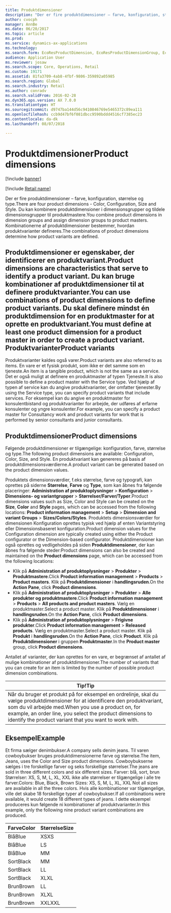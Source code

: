 ```yaml
---
title: Produktdimensioner
description: "Der er fire produktdimensioner – farve, konfiguration, størrelse og type. Du kan kombinere produktdimensioner i dimensionsgrupper og tildele dimensionsgrupper til produktmastere. Kombinationerne af produktdimensioner bestemmer, hvordan produktvarianter defineres."
author: cvocph
manager: AnnBe
ms.date: 06/20/2017
ms.topic: article
ms.prod: 
ms.service: dynamics-ax-applications
ms.technology: 
ms.search.form: EcoResProductDimension, EcoResProductDimensionGroup, EcoResProductMasterDimension, RetailEcoResColor, RetailEcoResSize, RetailEcoResStyle
audience: Application User
ms.reviewer: josaw
ms.search.scope: Core, Operations, Retail
ms.custom: 19171
ms.assetid: 81fa3709-4ab8-4fbf-9806-359892a05985
ms.search.region: Global
ms.search.industry: Retail
ms.author: conradv
ms.search.validFrom: 2016-02-28
ms.dyn365.ops.version: AX 7.0.0
ms.translationtype: HT
ms.sourcegitcommit: d9747ba144d56c9410846769e5465372c89ea111
ms.openlocfilehash: ccb9d47bf6f081dbcc9590bddd4516cf7385ec23
ms.contentlocale: da-dk
ms.lasthandoff: 08/07/2018

---
```


# <a name="product-dimensions"></a><span data-ttu-id="e5fcb-105">Produktdimensioner</span><span class="sxs-lookup"><span data-stu-id="e5fcb-105">Product dimensions</span></span>

[!include [banner](../includes/banner.md)]

[!include [Retail name](../includes/retail-name.md)]

<span data-ttu-id="e5fcb-106">Der er fire produktdimensioner – farve, konfiguration, størrelse og type.</span><span class="sxs-lookup"><span data-stu-id="e5fcb-106">There are four product dimensions -  Color, Configuration, Size and Style.</span></span> <span data-ttu-id="e5fcb-107">Du kan kombinere produktdimensioner i dimensionsgrupper og tildele dimensionsgrupper til produktmastere.</span><span class="sxs-lookup"><span data-stu-id="e5fcb-107">You combine product dimensions in dimension groups and assign dimension groups to product masters.</span></span> <span data-ttu-id="e5fcb-108">Kombinationerne af produktdimensioner bestemmer, hvordan produktvarianter defineres.</span><span class="sxs-lookup"><span data-stu-id="e5fcb-108">The combinations of product dimensions determine how product variants are defined.</span></span>

<span data-ttu-id="e5fcb-109">Produktdimensioner er egenskaber, der identificerer en produktvariant.</span><span class="sxs-lookup"><span data-stu-id="e5fcb-109">Product dimensions are characteristics that serve to identify a product variant.</span></span> <span data-ttu-id="e5fcb-110">Du kan bruge kombinationer af produktdimensioner til at definere produktvarianter.</span><span class="sxs-lookup"><span data-stu-id="e5fcb-110">You can use combinations of product dimensions to define product variants.</span></span> <span data-ttu-id="e5fcb-111">Du skal definere mindst én produktdimension for en produktmaster for at oprette en produktvariant.</span><span class="sxs-lookup"><span data-stu-id="e5fcb-111">You must define at least one product dimension for a product master in order to create a product variant.</span></span>
<span data-ttu-id="e5fcb-112">Produktvarianter</span><span class="sxs-lookup"><span data-stu-id="e5fcb-112">Product variants</span></span>
----------------

<span data-ttu-id="e5fcb-113">Produktvarianter kaldes også varer.</span><span class="sxs-lookup"><span data-stu-id="e5fcb-113">Product variants are also referred to as items.</span></span> <span data-ttu-id="e5fcb-114">En vare er et fysisk produkt, som ikke er det samme som en tjeneste.</span><span class="sxs-lookup"><span data-stu-id="e5fcb-114">An item is a tangible product, which is not the same as a service.</span></span> <span data-ttu-id="e5fcb-115">Det er også muligt at definere en produktmaster af typen Tjeneste.</span><span class="sxs-lookup"><span data-stu-id="e5fcb-115">It is also possible to define a product master with the Service type.</span></span> <span data-ttu-id="e5fcb-116">Ved hjælp af typen af service kan du angive produktvarianter, der omfatter tjenester.</span><span class="sxs-lookup"><span data-stu-id="e5fcb-116">By using the Service type, you can specify product variants that include services.</span></span> <span data-ttu-id="e5fcb-117">For eksempel kan du angive en produktmaster for konsulentbistand og produktvarianter for arbejde, der udføres af erfarne konsulenter og yngre konsulenter.</span><span class="sxs-lookup"><span data-stu-id="e5fcb-117">For example, you can specify a product master for Consultancy work and product variants for work that is performed by senior consultants and junior consultants.</span></span>

## <a name="product-dimensions"></a><span data-ttu-id="e5fcb-118">Produktdimensioner</span><span class="sxs-lookup"><span data-stu-id="e5fcb-118">Product dimensions</span></span>
<span data-ttu-id="e5fcb-119">Følgende produktdimensioner er tilgængelige: konfiguration, farve, størrelse og type.</span><span class="sxs-lookup"><span data-stu-id="e5fcb-119">The following product dimensions are available: Configuration, Color, Size, and Style.</span></span> <span data-ttu-id="e5fcb-120">En produktvariant kan genereres på basis af produktdimensionsværdierne.</span><span class="sxs-lookup"><span data-stu-id="e5fcb-120">A product variant can be generated based on the product dimension values.</span></span>

<span data-ttu-id="e5fcb-121">Produktets dimensionsværdier, f.eks størrelse, farve og typografi, kan oprettes på siderne **Størrelse**, **Farve** og **Type**, som kan åbnes fra følgende placeringer: **Administration af produktoplysninger** &gt; **Konfiguration** &gt; **Dimensions- og variantgrupper** &gt; **Størrelser/Farver/Typer**.</span><span class="sxs-lookup"><span data-stu-id="e5fcb-121">Product dimensions values such as Size, Color and Style can be created on the **Size**, **Color** and **Style** pages, which can be accessed from the following locations: **Product information management** &gt; **Setup** &gt; **Dimension and variant Groups** &gt; **Sizes/Colors/Styles**.</span></span> <span data-ttu-id="e5fcb-122">Produktets dimensionsværdier for dimensionen Konfiguration oprettes typisk ved hjælp af enten Variantstyring eller Dimensionsbaseret konfiguration.</span><span class="sxs-lookup"><span data-stu-id="e5fcb-122">Product dimension values for the Configuration dimension are typically created using either the Product configurator or the Dimension-based configurator.</span></span> <span data-ttu-id="e5fcb-123">Produktdimensioner kan også oprettes og vedligeholdes på siden **Produktdimensioner**, der kan åbnes fra følgende steder:</span><span class="sxs-lookup"><span data-stu-id="e5fcb-123">Product dimensions can also be created and maintained on the **Product dimensions** page, which can be accessed from the following locations:</span></span>
-   <span data-ttu-id="e5fcb-124">Klik på **Administration af produktoplysninger** &gt; **Produkter** &gt; **Produktmastere**.</span><span class="sxs-lookup"><span data-stu-id="e5fcb-124">Click **Product information management** &gt; **Products** &gt; **Product masters**.</span></span> <span data-ttu-id="e5fcb-125">Klik på **Produktdimensioner** i **handlingsruden**.</span><span class="sxs-lookup"><span data-stu-id="e5fcb-125">On the **Action Pane**, click **Product dimensions**.</span></span>
-   <span data-ttu-id="e5fcb-126">Klik på **Administration af produktoplysninger** &gt; **Produkter** &gt; **Alle produkter og produktmastere**.</span><span class="sxs-lookup"><span data-stu-id="e5fcb-126">Click **Product information management** &gt; **Products** &gt; **All products and product masters**.</span></span> <span data-ttu-id="e5fcb-127">Vælg en produktmaster.</span><span class="sxs-lookup"><span data-stu-id="e5fcb-127">Select a product master.</span></span> <span data-ttu-id="e5fcb-128">Klik på **Produktdimensioner** i **handlingsruden**.</span><span class="sxs-lookup"><span data-stu-id="e5fcb-128">On the **Action Pane**, click **Product dimensions**.</span></span>
-   <span data-ttu-id="e5fcb-129">Klik på **Administration af produktoplysninger** &gt; **Frigivne produkter**.</span><span class="sxs-lookup"><span data-stu-id="e5fcb-129">Click **Product information management** &gt; **Released products**.</span></span> <span data-ttu-id="e5fcb-130">Vælg en produktmaster.</span><span class="sxs-lookup"><span data-stu-id="e5fcb-130">Select a product master.</span></span> <span data-ttu-id="e5fcb-131">Klik på **Produkt** i **handlingsruden**.</span><span class="sxs-lookup"><span data-stu-id="e5fcb-131">On the **Action Pane**, click **Product**.</span></span> <span data-ttu-id="e5fcb-132">Klik på **Produktdimensioner** i gruppen **Produktmaster**.</span><span class="sxs-lookup"><span data-stu-id="e5fcb-132">In the **Product master** group, click **Product dimensions**.</span></span>

<span data-ttu-id="e5fcb-133">Antallet af varianter, der kan oprettes for en vare, er begrænset af antallet af mulige kombinationer af produktdimensioner.</span><span class="sxs-lookup"><span data-stu-id="e5fcb-133">The number of variants that you can create for an item is limited by the number of possible product dimension combinations.</span></span>

| <span data-ttu-id="e5fcb-134">**Tip!**</span><span class="sxs-lookup"><span data-stu-id="e5fcb-134">**Tip**</span></span>                                                                                                                                              |
|------------------------------------------------------------------------------------------------------------------------------------------------------|
| <span data-ttu-id="e5fcb-135">Når du bruger et produkt på for eksempel en ordrelinje, skal du vælge produktdimensioner for at identificere den produktvariant, som du vil arbejde med.</span><span class="sxs-lookup"><span data-stu-id="e5fcb-135">When you use a product on, for example, an order line, you select the product dimensions to identify the product variant that you want to work with.</span></span> |

## <a name="example"></a><span data-ttu-id="e5fcb-136">Eksempel</span><span class="sxs-lookup"><span data-stu-id="e5fcb-136">Example</span></span>
<span data-ttu-id="e5fcb-137">Et firma sælger denimbukser.</span><span class="sxs-lookup"><span data-stu-id="e5fcb-137">A company sells denim jeans.</span></span> <span data-ttu-id="e5fcb-138">Til varen cowboybukser bruges produktdimensionerne farve og størrelse.</span><span class="sxs-lookup"><span data-stu-id="e5fcb-138">The item, Jeans, uses the Color and Size product dimensions.</span></span> <span data-ttu-id="e5fcb-139">Cowboybukserne sælges i tre forskellige farver og seks forskellige størrelser.</span><span class="sxs-lookup"><span data-stu-id="e5fcb-139">The jeans are sold in three different colors and six different sizes.</span></span> <span data-ttu-id="e5fcb-140">Farver: blå, sort, brun Størrelser: XS, S, M, L, XL, XXL ikke alle størrelser er tilgængelige i alle tre farver.</span><span class="sxs-lookup"><span data-stu-id="e5fcb-140">Colors: Blue, Black, Brown Sizes: XS, S, M, L, XL, XXL Not all sizes are available in all the three colors.</span></span> <span data-ttu-id="e5fcb-141">Hvis alle kombinationer var tilgængelige, ville det skabe 18 forskellige typer af cowboybukser.</span><span class="sxs-lookup"><span data-stu-id="e5fcb-141">If all combinations were available, it would create 18 different types of jeans.</span></span> <span data-ttu-id="e5fcb-142">I dette eksempel produceres kun følgende ni kombinationer af produktvarianter.</span><span class="sxs-lookup"><span data-stu-id="e5fcb-142">In this example, only the following nine product variant combinations are produced.</span></span>

| <span data-ttu-id="e5fcb-143">Farve</span><span class="sxs-lookup"><span data-stu-id="e5fcb-143">Color</span></span> | <span data-ttu-id="e5fcb-144">Størrelse</span><span class="sxs-lookup"><span data-stu-id="e5fcb-144">Size</span></span> |
|-------|------|
| <span data-ttu-id="e5fcb-145">Blå</span><span class="sxs-lookup"><span data-stu-id="e5fcb-145">Blue</span></span>  | <span data-ttu-id="e5fcb-146">XS</span><span class="sxs-lookup"><span data-stu-id="e5fcb-146">XS</span></span>   |
| <span data-ttu-id="e5fcb-147">Blå</span><span class="sxs-lookup"><span data-stu-id="e5fcb-147">Blue</span></span>  | <span data-ttu-id="e5fcb-148">L</span><span class="sxs-lookup"><span data-stu-id="e5fcb-148">S</span></span>    |
| <span data-ttu-id="e5fcb-149">Blå</span><span class="sxs-lookup"><span data-stu-id="e5fcb-149">Blue</span></span>  | <span data-ttu-id="e5fcb-150">M</span><span class="sxs-lookup"><span data-stu-id="e5fcb-150">M</span></span>    |
| <span data-ttu-id="e5fcb-151">Sort</span><span class="sxs-lookup"><span data-stu-id="e5fcb-151">Black</span></span> | <span data-ttu-id="e5fcb-152">M</span><span class="sxs-lookup"><span data-stu-id="e5fcb-152">M</span></span>    |
| <span data-ttu-id="e5fcb-153">Sort</span><span class="sxs-lookup"><span data-stu-id="e5fcb-153">Black</span></span> | <span data-ttu-id="e5fcb-154">L</span><span class="sxs-lookup"><span data-stu-id="e5fcb-154">L</span></span>    |
| <span data-ttu-id="e5fcb-155">Sort</span><span class="sxs-lookup"><span data-stu-id="e5fcb-155">Black</span></span> | <span data-ttu-id="e5fcb-156">XL</span><span class="sxs-lookup"><span data-stu-id="e5fcb-156">XL</span></span>   |
| <span data-ttu-id="e5fcb-157">Brun</span><span class="sxs-lookup"><span data-stu-id="e5fcb-157">Brown</span></span> | <span data-ttu-id="e5fcb-158">L</span><span class="sxs-lookup"><span data-stu-id="e5fcb-158">L</span></span>    |
| <span data-ttu-id="e5fcb-159">Brun</span><span class="sxs-lookup"><span data-stu-id="e5fcb-159">Brown</span></span> | <span data-ttu-id="e5fcb-160">XL</span><span class="sxs-lookup"><span data-stu-id="e5fcb-160">XL</span></span>   |
| <span data-ttu-id="e5fcb-161">Brun</span><span class="sxs-lookup"><span data-stu-id="e5fcb-161">Brown</span></span> | <span data-ttu-id="e5fcb-162">XXL</span><span class="sxs-lookup"><span data-stu-id="e5fcb-162">XXL</span></span>  |






